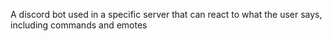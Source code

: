 A discord bot used in a specific server that can react to what the user says, including commands and emotes
